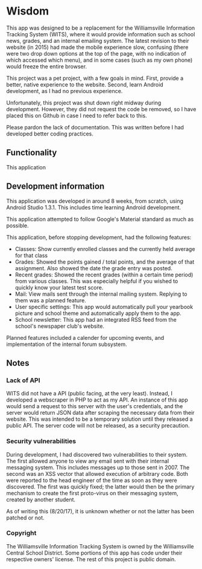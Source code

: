 # Wisdom

This app was designed to be a replacement for the Williamsville Information Tracking System (WITS),
where it would provide information such as school news, grades, and an internal emailing system.
The latest revision to their website (in 2015) had made the mobile experience slow, confusing
(there were two drop down options at the top of the page, with no indication of which accessed which
menu), and in some cases (such as my own phone) would freeze the entire browser.

This project was a pet project, with a few goals in mind. First, provide a better, native
experience to the website. Second, learn Android development, as I had no previous experience.

Unfortunately, this project was shut down right midway during development. However, they did not
request the code be removed, so I have placed this on Github in case I need to refer back to this.

Please pardon the lack of documentation. This was written before I had developed better coding
practices.

## Functionality

This application

## Development information

This application was developed in around 8 weeks, from scratch, using Android Studio 1.3.1. This
includes time learning Android development.

This application attempted to follow Google's Material standard as much as possible.

This application, before stopping development, had the following features:

* Classes: Show currently enrolled classes and the currently held average for that class
* Grades: Showed the points gained / total points, and the average of that assignment. Also showed
the date the grade entry was posted.
* Recent grades: Showed the recent grades (within a certain time period) from various classes. This
was especially helpful if you wished to quickly know your latest test score.
* Mail: View mails sent through the internal mailing system. Replying to them was a planned feature.
* User specific settings: This app would automatically pull your yearbook picture and school theme
and automatically apply them to the app.
* School newsletter: This app had an integrated RSS feed from the school's newspaper club's website.

Planned features included a calender for upcoming events, and implementation of the internal forum
subsystem.

## Notes

### Lack of API

WITS did not have a API (public facing, at the very least). Instead, I developed a webscraper in PHP
to act as my API. An instance of this app would send a request to this server with the user's
credentials, and the server would return JSON data after scraping the necessary data from their
website. This was intended to be a temporary solution until they released a public API. The server
code will not be released, as a security precaution.

### Security vulnerabilities

During development, I had discovered two vulnerabilities to their system. The first allowed anyone
to view any email sent with their internal messaging system. This includes messages up to those sent
in 2007. The second was an XSS vector that allowed execution of arbitrary code. Both were reported
to the head engineer of the time as soon as they were discovered. The first was quickly fixed; the
latter would then be the primary mechanism to create the first proto-virus on their messaging
system, created by another student.

As of writing this (8/20/17), it is unknown whether or not the latter has been patched or not.

### Copyright

The Williamsville Information Tracking System is owned by the Williamsville Central School District.
Some portions of this app has code under their respective owners' license. The rest of this project
is public domain.